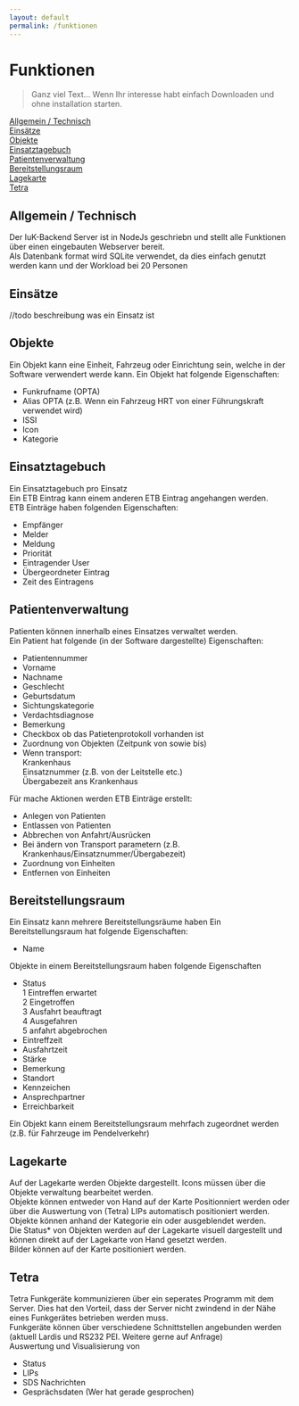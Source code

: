 ```yaml
---
layout: default
permalink: /funktionen
---
```

# Funktionen

> Ganz viel Text... Wenn Ihr interesse habt einfach Downloaden und ohne installation starten.

[Allgemein / Technisch](#allgemein--technisch)  
[Einsätze](#einsaetze)  
[Objekte](#objekte)  
[Einsatztagebuch](#einsatztagebuch)  
[Patientenverwaltung](#patientenverwaltung)  
[Bereitstellungsraum](#bereitstellungsraum)  
[Lagekarte](#lagekarte)  
[Tetra](#tetra)  

## Allgemein / Technisch
Der IuK-Backend Server ist in NodeJs geschriebn und stellt alle Funktionen über einen eingebauten Webserver bereit.  
Als Datenbank format wird SQLite verwendet, da dies einfach genutzt werden kann und der Workload bei 20 Personen 


## Einsätze
//todo beschreibung was ein Einsatz ist

## Objekte
Ein Objekt kann eine Einheit, Fahrzeug oder Einrichtung sein, welche in der Software verwendert werde kann.
Ein Objekt hat folgende Eigenschaften:
- Funkrufname (OPTA)
- Alias OPTA (z.B. Wenn ein Fahrzeug HRT von einer Führungskraft verwendet wird)
- ISSI
- Icon
- Kategorie


## Einsatztagebuch
Ein Einsatztagebuch pro Einsatz  
Ein ETB Eintrag kann einem anderen ETB Eintrag angehangen werden.  
ETB Einträge haben folgenden Eigenschaften:  
- Empfänger  
- Melder  
- Meldung   
- Priorität  
- Eintragender User  
- Übergeordneter Eintrag  
- Zeit des Eintragens  

## Patientenverwaltung
Patienten können innerhalb eines Einsatzes verwaltet werden.  
Ein Patient hat folgende (in der Software dargestellte) Eigenschaften:  
- Patientennummer  
- Vorname  
- Nachname  
- Geschlecht  
- Geburtsdatum  
- Sichtungskategorie  
- Verdachtsdiagnose  
- Bemerkung  
- Checkbox ob das Patietenprotokoll vorhanden ist  
- Zuordnung von Objekten (Zeitpunk von sowie bis)  
- Wenn transport:  
Krankenhaus  
Einsatznummer (z.B. von der Leitstelle etc.)  
Übergabezeit ans Krankenhaus  

Für mache Aktionen werden ETB Einträge erstellt:
- Anlegen von Patienten
- Entlassen von Patienten
- Abbrechen von Anfahrt/Ausrücken
- Bei ändern von Transport parametern (z.B. Krankenhaus/Einsatznummer/Übergabezeit)
- Zuordnung von Einheiten
- Entfernen von Einheiten

## Bereitstellungsraum
Ein Einsatz kann mehrere Bereitstellungsräume haben
Ein Bereitstellungsraum hat folgende Eigenschaften:
- Name

Objekte in einem Bereitstellungsraum haben folgende Eigenschaften
- Status  
1 Eintreffen erwartet  
2 Eingetroffen  
3 Ausfahrt beauftragt  
4 Ausgefahren  
5 anfahrt abgebrochen  
- Eintreffzeit
- Ausfahrtzeit
- Stärke
- Bemerkung
- Standort
- Kennzeichen
- Ansprechpartner
- Erreichbarkeit

Ein Objekt kann einem Bereitstellungsraum mehrfach zugeordnet werden (z.B. für Fahrzeuge im Pendelverkehr)



## Lagekarte
Auf der Lagekarte werden Objekte dargestellt. Icons müssen über die Objekte verwaltung bearbeitet werden.  
Objekte können entweder von Hand auf der Karte Positionniert werden oder über die Auswertung von (Tetra) LIPs automatisch positioniert werden.  
Objekte können anhand der Kategorie ein oder ausgeblendet werden.  
Die Status* von Objekten werden auf der Lagekarte visuell dargestellt und können direkt auf der Lagekarte von Hand gesetzt werden.  
Bilder können auf der Karte positioniert werden.  



## Tetra
Tetra Funkgeräte kommunizieren über ein seperates Programm mit dem Server. Dies hat den Vorteil, dass der Server nicht zwindend in der Nähe eines Funkgerätes betrieben werden muss.  
Funkgeräte können über verschiedene Schnittstellen angebunden werden (aktuell Lardis und RS232 PEI. Weitere gerne auf Anfrage)  
Auswertung und Visualisierung von 
- Status
- LIPs
- SDS Nachrichten
- Gesprächsdaten (Wer hat gerade gesprochen)



